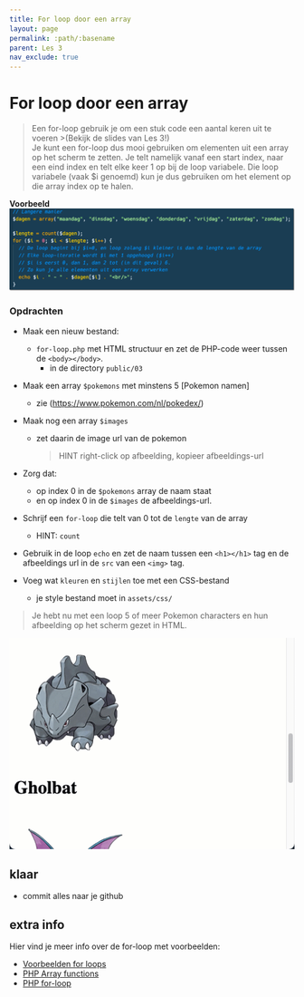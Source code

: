 ```yaml
---
title: For loop door een array 
layout: page 
permalink: :path/:basename 
parent: Les 3 
nav_exclude: true
---
```


# For loop door een array

> Een for-loop gebruik je om een stuk code een aantal keren uit te voeren >(Bekijk de slides van Les 3!)  
> Je kunt een for-loop dus mooi gebruiken om elementen uit een array op het scherm te zetten. Je telt namelijk vanaf een start index, naar een eind index en telt elke keer 1 op bij de loop variabele.
> Die loop variabele (vaak $i genoemd) kun je dus gebruiken om het element op die array index op te halen.

**Voorbeeld**
![For-loop door array](img/for-loop.png)

### Opdrachten

- Maak een nieuw bestand:
    - `for-loop.php` met HTML structuur en zet de PHP-code weer tussen de `<body></body>`.
        - in de directory `public/03`

- Maak een array `$pokemons` met minstens 5 [Pokemon namen]
    - zie (https://www.pokemon.com/nl/pokedex/)
- Maak nog een array `$images`
    - zet daarin de image url van de pokemon
        > HINT right-click op afbeelding, kopieer afbeeldings-url
- Zorg dat:
    - op index 0 in de `$pokemons` array de naam staat
    - en op index 0 in de `$images` de afbeeldings-url.

- Schrijf een `for-loop` die telt van 0 tot de `lengte` van de array
    - HINT: `count`
- Gebruik in de loop `echo` en zet de naam tussen een `<h1></h1>` tag en de afbeeldings url in de `src` van een `<img>` tag.
- Voeg wat `kleuren` en `stijlen` toe met een CSS-bestand
    - je style bestand moet in `assets/css/`

> Je hebt nu met een loop 5 of meer Pokemon characters en hun afbeelding op het scherm gezet in HTML.

![Pokemons](img/pokemons.gif)

## klaar
- commit alles naar je github


## extra info
Hier vind je meer info over de for-loop met voorbeelden:

- [Voorbeelden for loops](https://nl.wikibooks.org/wiki/Programmeren_in_PHP/Loops)
- [PHP Array functions](https://www.php.net/manual/en/ref.array.php)
- [PHP for-loop](https://www.php.net/manual/en/control-structures.for.php)

